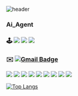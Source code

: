 ![header](https://capsule-render.vercel.app/api?type=waving&color=gradient&height=150&section=header&text=🍎_ioio%20&fontSize=45)

### Ai_Agent

### 🕹️  <img src="https://img.shields.io/badge/EPL-7A2F9F?style=for-the-badge&logo=PremierLeague&logoColor=white"> <img src="https://img.shields.io/badge/Steam-000000?style=for-the-badge&logo=Steam&logoColor=white"> <img src="https://img.shields.io/badge/youtube-FF0000?style=for-the-badge&logo=youtube&logoColor=white">

### ✉️ [![Gmail Badge](https://img.shields.io/badge/Gmail-d14836?style=flat-square&logo=Gmail&logoColor=white&link=mailto:gytjdslazoq@gmail.com)](mailto:gytjdslazoq@gmail.com)

<img src="https://img.shields.io/badge/objective-c-blue?logo=apple&logoColor=white"> <img src="https://img.shields.io/github/languages/count/hyosunglee/swift"> <img src="https://img.shields.io/github/languages/top/hyosunglee/swift"> <img src="https://img.shields.io/github/languages/code-size/hyosunglee/swift"> <img src="https://img.shields.io/github/repo-size/hyosunglee/swift"> <img src="https://img.shields.io/github/issues/hyosunglee/swift"> <img src="https://img.shields.io/github/issues-closed/hyosunglee/swift"> <img src="https://img.shields.io/github/commit-activity/w/hyosunglee/swift"> <img src="https://img.shields.io/github/last-commit/hyosunglee/swift">

[![Top Langs](https://github-readme-stats.vercel.app/api/top-langs/?username=hyosunglee&layout=donut)](https://github.com/anuraghazra/github-readme-stats)



